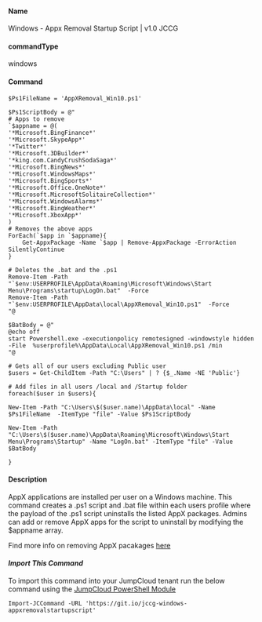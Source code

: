 #### Name

Windows - Appx Removal Startup Script | v1.0 JCCG

#### commandType

windows

#### Command

```
$Ps1FileName = 'AppXRemoval_Win10.ps1'

$Ps1ScriptBody = @"
# Apps to remove
`$appname = @(
'*Microsoft.BingFinance*'
'*Microsoft.SkypeApp*'
'*Twitter*'
'*Microsoft.3DBuilder*'
'*king.com.CandyCrushSodaSaga*'
'*Microsoft.BingNews*'
'*Microsoft.WindowsMaps*'
'*Microsoft.BingSports*'
'*Microsoft.Office.OneNote*'
'*Microsoft.MicrosoftSolitaireCollection*'
'*Microsoft.WindowsAlarms*'
'*Microsoft.BingWeather*'
'*Microsoft.XboxApp*'
)
# Removes the above apps
ForEach(`$app in `$appname){
    Get-AppxPackage -Name `$app | Remove-AppxPackage -ErrorAction SilentlyContinue
}

# Deletes the .bat and the .ps1  
Remove-Item -Path "`$env:USERPROFILE\AppData\Roaming\Microsoft\Windows\Start Menu\Programs\startup\LogOn.bat"  -Force
Remove-Item -Path "`$env:USERPROFILE\AppData\local\AppXRemoval_Win10.ps1"  -Force
"@

$BatBody = @" 
@echo off
start Powershell.exe -executionpolicy remotesigned -windowstyle hidden -File  %userprofile%\AppData\Local\AppXRemoval_Win10.ps1 /min
"@

# Gets all of our users excluding Public user
$users = Get-ChildItem -Path "C:\Users" | ? {$_.Name -NE 'Public'} 

# Add files in all users /local and /Startup folder
foreach($user in $users){

New-Item -Path "C:\Users\$($user.name)\AppData\local" -Name $Ps1FileName  -ItemType "file" -Value $Ps1ScriptBody 

New-Item -Path "C:\Users\$($user.name)\AppData\Roaming\Microsoft\Windows\Start Menu\Programs\Startup" -Name "LogOn.bat" -ItemType "file" -Value $BatBody

}
```

#### Description

AppX applications are installed per user on a Windows machine. This command creates a .ps1 script and .bat file within each users profile where the payload of the .ps1 script uninstalls the listed AppX packages. Admins can add or remove AppX apps for the script to uninstall by modifying the $appname array.

Find more info on removing AppX pacakages [here](https://www.pdq.com/blog/remove-appx-packages/#)

#### *Import This Command*

To import this command into your JumpCloud tenant run the below command using the [JumpCloud PowerShell Module](https://github.com/TheJumpCloud/support/wiki/Installing-the-JumpCloud-PowerShell-Module)

```
Import-JCCommand -URL 'https://git.io/jccg-windows-appxremovalstartupscript'
```
